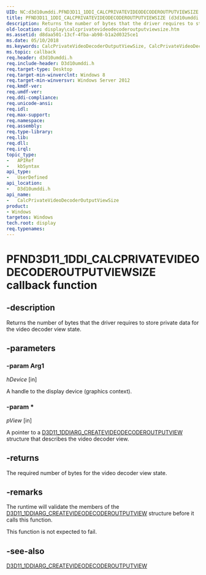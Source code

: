 ```yaml
---
UID: NC:d3d10umddi.PFND3D11_1DDI_CALCPRIVATEVIDEODECODEROUTPUTVIEWSIZE
title: PFND3D11_1DDI_CALCPRIVATEVIDEODECODEROUTPUTVIEWSIZE (d3d10umddi.h)
description: Returns the number of bytes that the driver requires to store private data for the video decoder view state.
old-location: display\calcprivatevideodecoderoutputviewsize.htm
ms.assetid: d8daa501-13cf-4fba-ab98-b1a2d0325ce1
ms.date: 05/10/2018
ms.keywords: CalcPrivateVideoDecoderOutputViewSize, CalcPrivateVideoDecoderOutputViewSize callback function [Display Devices], PFND3D11_1DDI_CALCPRIVATEVIDEODECODEROUTPUTVIEWSIZE, PFND3D11_1DDI_CALCPRIVATEVIDEODECODEROUTPUTVIEWSIZE callback, d3d10umddi/CalcPrivateVideoDecoderOutputViewSize, display.calcprivatevideodecoderoutputviewsize
ms.topic: callback
req.header: d3d10umddi.h
req.include-header: D3d10umddi.h
req.target-type: Desktop
req.target-min-winverclnt: Windows 8
req.target-min-winversvr: Windows Server 2012
req.kmdf-ver: 
req.umdf-ver: 
req.ddi-compliance: 
req.unicode-ansi: 
req.idl: 
req.max-support: 
req.namespace: 
req.assembly: 
req.type-library: 
req.lib: 
req.dll: 
req.irql: 
topic_type:
-	APIRef
-	kbSyntax
api_type:
-	UserDefined
api_location:
-	D3d10umddi.h
api_name:
-	CalcPrivateVideoDecoderOutputViewSize
product:
- Windows
targetos: Windows
tech.root: display
req.typenames: 
---
```


# PFND3D11_1DDI_CALCPRIVATEVIDEODECODEROUTPUTVIEWSIZE callback function


## -description


Returns the number of bytes that the driver requires to store private data for the video decoder view state.


## -parameters




### -param Arg1

*hDevice* [in]

A handle to the display device (graphics context).

### -param *

*pView* [in]

A pointer to a <a href="https://msdn.microsoft.com/library/windows/hardware/hh406312">D3D11_1DDIARG_CREATEVIDEODECODEROUTPUTVIEW</a> structure that describes the video decoder view.


## -returns



The required number of bytes for the video decoder view state.




## -remarks



The runtime will validate the members of the <a href="https://msdn.microsoft.com/library/windows/hardware/hh406312">D3D11_1DDIARG_CREATEVIDEODECODEROUTPUTVIEW</a> structure before it calls this function.

This function is not expected to fail.




## -see-also




<a href="https://msdn.microsoft.com/library/windows/hardware/hh406312">D3D11_1DDIARG_CREATEVIDEODECODEROUTPUTVIEW</a>
 

 

